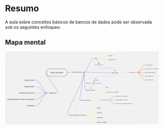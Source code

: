 # Resumo

A aula sobre conceitos básicos de bancos de dados pode ser observada sob os seguintes enfoques:

## Mapa mental

![Mapa mental da aula](../../../../../images/banco_de_dados/bancoDeDados11.png)
